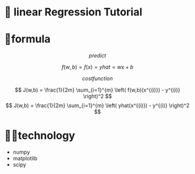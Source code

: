 # 🎳 linear Regression Tutorial

# 🍴formula

$$ predict $$

$$ f(w,b) = f(x) = yhat = wx + b $$

$$costfunction$$

$$ J(w,b) = \frac{1}{2m} \sum_{i=1}^{m} \left( f(w,b)(x^{(i)}) - y^{(i)} \right)^2 $$
$$ J(w,b) = \frac{1}{2m} \sum_{i=1}^{m} \left( yhat(x^{(i)}) - y^{(i)} \right)^2 $$


# 🧑‍💻technology
- numpy
- matplotlib
- scipy
